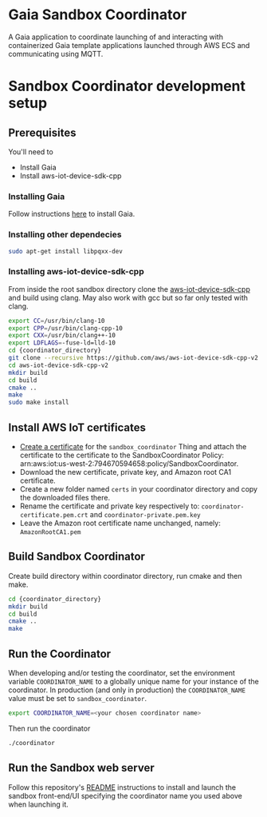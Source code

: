 # Gaia Sandbox Coordinator
A Gaia application to coordinate launching of and interacting with containerized Gaia template applications launched through AWS ECS and communicating using MQTT.

# Sandbox Coordinator development setup
## Prerequisites
You'll need to

* Install Gaia
* Install aws-iot-device-sdk-cpp

### Installing Gaia
Follow instructions [here](https://gaia-platform.github.io/gaia-platform-docs.io/articles/getting-started-with-gaia.html) to install Gaia.

### Installing other dependecies

```bash
sudo apt-get install libpqxx-dev
```

### Installing aws-iot-device-sdk-cpp
From inside the root sandbox directory clone the [aws-iot-device-sdk-cpp](https://github.com/aws/aws-iot-device-sdk-cpp-v2) and build using clang. May also work with gcc but so far only tested with clang.
```bash
export CC=/usr/bin/clang-10
export CPP=/usr/bin/clang-cpp-10
export CXX=/usr/bin/clang++-10
export LDFLAGS=-fuse-ld=lld-10
cd {coordinator_directory}
git clone --recursive https://github.com/aws/aws-iot-device-sdk-cpp-v2.git
cd aws-iot-device-sdk-cpp-v2
mkdir build
cd build
cmake ..
make
sudo make install
```

## Install AWS IoT certificates
* [Create a certificate](https://us-west-2.console.aws.amazon.com/iot/home?region=us-west-2#/thing/sandbox_coordinator) for the `sandbox_coordinator` Thing and attach the certificate to the certificate to the SandboxCoordinator Policy: arn:aws:iot:us-west-2:794670594658:policy/SandboxCoordinator.
* Download the new certificate, private key, and Amazon root CA1 certificate.
* Create a new folder named `certs` in your coordinator directory and copy the downloaded files there.
* Rename the certificate and private key respectively to: `coordinator-certificate.pem.crt` and `coordinator-private.pem.key`
* Leave the Amazon root certificate name unchanged, namely: `AmazonRootCA1.pem`

## Build Sandbox Coordinator
Create build directory within coordinator directory, run cmake and then make.
```bash
cd {coordinator_directory}
mkdir build
cd build
cmake ..
make
```

## Run the Coordinator
When developing and/or testing the coordinator, set the environment variable `COORDINATOR_NAME` to a globally unique name for your instance of the coordinator. In production (and only in production) the `COORDINATOR_NAME` value must be set to `sandbox_coordinator`.
```bash
export COORDINATOR_NAME=<your chosen coordinator name>
```
Then run the coordinator
```bash
./coordinator
```

## Run the Sandbox web server
Follow this repository's [README](../README.md) instructions to install and launch the sandbox front-end/UI specifying the coordinator name you used above when launching it.
